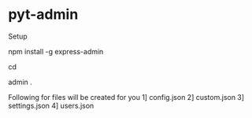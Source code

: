pyt-admin
=========

Setup

npm install -g express-admin

cd <project dir>

admin .

Following for files will be created for you
1] config.json
2] custom.json
3] settings.json
4] users.json


